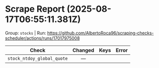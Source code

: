 # Scrape Report (2025-08-17T06:55:11.381Z)

Group: `stocks`  |  Run: https://github.com/AlbertoRoca96/scraping-checks-scheduler/actions/runs/17017975008

| Check | Changed | Keys | Error |
|---|:---:|:--|:--|
| `stock_ntdoy_global_quote` | — |  |  |
